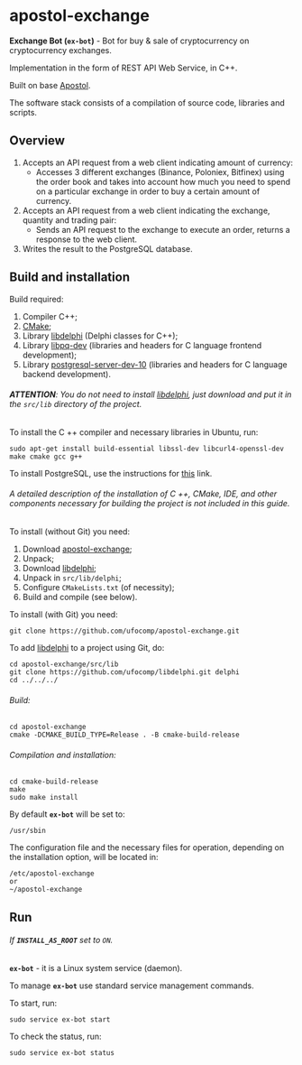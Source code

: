 # apostol-exchange

**Exchange Bot (`ex-bot`)** - Bot for buy & sale of cryptocurrency on cryptocurrency exchanges.

Implementation in the form of REST API Web Service, in C++.

Built on base [Apostol](https://github.com/ufocomp/apostol).

The software stack consists of a compilation of source code, libraries and scripts.

Overview
-
1. Accepts an API request from a web client indicating amount of currency:
    - Accesses 3 different exchanges (Binance, Poloniex, Bitfinex) using the order book and takes into account how much you need to spend on a particular exchange in order to buy a certain amount of currency.
1.  Accepts an API request from a web client indicating the exchange, quantity and trading pair:
    - Sends an API request to the exchange to execute an order, returns a response to the web client. 
1. Writes the result to the PostgreSQL database.

Build and installation
-
Build required:

1. Compiler C++;
1. [CMake](https://cmake.org);
1. Library [libdelphi](https://github.com/ufocomp/libdelphi/) (Delphi classes for C++);
1. Library [libpq-dev](https://www.postgresql.org/download/) (libraries and headers for C language frontend development);
1. Library [postgresql-server-dev-10](https://www.postgresql.org/download/) (libraries and headers for C language backend development).

###### **ATTENTION**: You do not need to install [libdelphi](https://github.com/ufocomp/libdelphi/), just download and put it in the `src/lib` directory of the project.

To install the C ++ compiler and necessary libraries in Ubuntu, run:
~~~
sudo apt-get install build-essential libssl-dev libcurl4-openssl-dev make cmake gcc g++
~~~

To install PostgreSQL, use the instructions for [this](https://www.postgresql.org/download/) link.

###### A detailed description of the installation of C ++, CMake, IDE, and other components necessary for building the project is not included in this guide. 

To install (without Git) you need:

1. Download [apostol-exchange](https://github.com/ufocomp/apostol-exchange/archive/master.zip);
1. Unpack;
1. Download [libdelphi](https://github.com/ufocomp/libdelphi/archive/master.zip);
1. Unpack in `src/lib/delphi`;
1. Configure `CMakeLists.txt` (of necessity);
1. Build and compile (see below).

To install (with Git) you need:
~~~
git clone https://github.com/ufocomp/apostol-exchange.git
~~~

To add [libdelphi](https://github.com/ufocomp/libdelphi/) to a project using Git, do:
~~~
cd apostol-exchange/src/lib
git clone https://github.com/ufocomp/libdelphi.git delphi
cd ../../../
~~~

###### Build:
~~~
cd apostol-exchange
cmake -DCMAKE_BUILD_TYPE=Release . -B cmake-build-release
~~~

###### Compilation and installation:
~~~
cd cmake-build-release
make
sudo make install
~~~

By default **`ex-bot`** will be set to:
~~~
/usr/sbin
~~~

The configuration file and the necessary files for operation, depending on the installation option, will be located in:
~~~
/etc/apostol-exchange
or
~/apostol-exchange
~~~

Run
-
###### If **`INSTALL_AS_ROOT`** set to `ON`.

**`ex-bot`** - it is a Linux system service (daemon). 

To manage **`ex-bot`** use standard service management commands.

To start, run:
~~~
sudo service ex-bot start
~~~

To check the status, run:
~~~
sudo service ex-bot status
~~~
